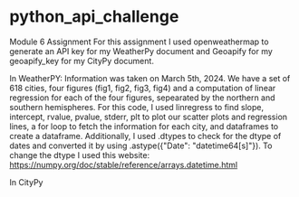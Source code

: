 # python_api_challenge
Module 6 Assignment
For this assignment I used openweathermap to generate an API key for my WeatherPy document and Geoapify for my geoapify_key for my CityPy document.

In WeatherPY: Information was taken on March 5th, 2024. We have a set of 618 cities, four figures (fig1, fig2, fig3, fig4) and a computation of linear regression for each of the four figures, sepearated by the northern and southern hemispheres. For this code, I used linregress to find slope, intercept, rvalue, pvalue, stderr, plt to plot our scatter plots and regression lines, a for loop to fetch the information for each city, and dataframes to create a dataframe. Additionally, I used .dtypes to check for the dtype of dates and converted it by using .astype({"Date": "datetime64[s]"}). To change the dtype I used this website: https://numpy.org/doc/stable/reference/arrays.datetime.html 

In CityPy